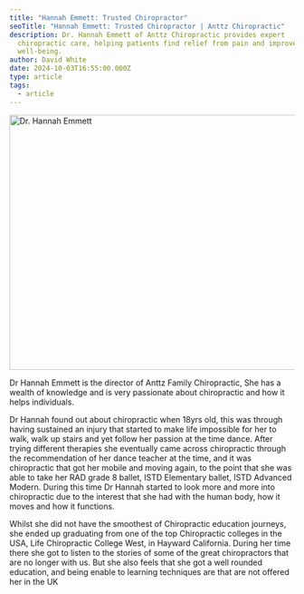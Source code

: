 ```yaml
---
title: "Hannah Emmett: Trusted Chiropractor"
seoTitle: "Hannah Emmett: Trusted Chiropractor | Anttz Chiropractic"
description: Dr. Hannah Emmett of Anttz Chiropractic provides expert
  chiropractic care, helping patients find relief from pain and improve overall
  well-being.
author: David White
date: 2024-10-03T16:55:00.000Z
type: article
tags:
  - article
---
```

<img src="/_includes/static/img/hannah-emmett.webp" alt="Dr. Hannah Emmett" title="Dr. Hannah Emmett" class="Left" width="600px" height="450px" loading="lazy"/>

Dr Hannah Emmett is the director of Anttz Family Chiropractic, She has a wealth of knowledge and is very passionate about chiropractic and how it helps individuals.

Dr Hannah found out about chiropractic when 18yrs old, this was through having sustained an injury that started to make life impossible for her to walk, walk up stairs and yet follow her passion at the time  dance. After trying different therapies she eventually came across chiropractic through the recommendation of her dance teacher at the time, and it was chiropractic that got her mobile and moving again, to the point that she was able to take her RAD grade 8 ballet, ISTD Elementary ballet, ISTD Advanced Modern. During this time Dr Hannah started to look more and more into chiropractic due to the interest that she had with the human body, how it moves and how it functions.

Whilst she did not have the smoothest of Chiropractic education journeys, she ended up graduating from one of the top Chiropractic colleges in the USA, Life Chiropractic College West, in Hayward California. During her time there she got to listen to the stories of some of the great chiropractors that are no longer with us. But she also feels that she got a well rounded education, and being enable to learning techniques are that are not offered her in the UK
